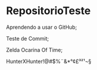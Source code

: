 # RepositorioTeste
Aprendendo a usar o GitHub;

Teste de Commit;

Zelda Ocarina Of Time;

HunterXHunter!@#$%¨&*°¢£³²¹¬§

